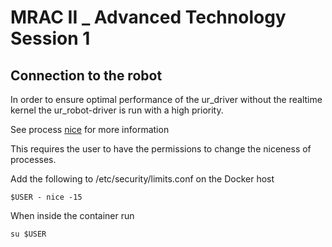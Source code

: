 # MRAC II _ Advanced Technology Session 1

## Connection to the robot

In order to ensure optimal performance of the ur_driver without the realtime kernel the ur_robot-driver is run with a high priority.

See process [nice](https://en.wikipedia.org/wiki/Nice_(Unix)) for more information

This requires the user to have the permissions to change the niceness of processes.

Add the following to /etc/security/limits.conf on the Docker host

```
$USER - nice -15
```

When inside the container run

```
su $USER
```
